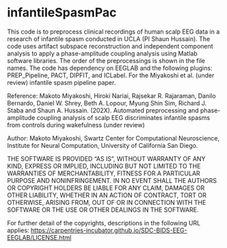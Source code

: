 # infantileSpasmPac
This code is to preprocess clinical recordings of human scalp EEG data in a research of infantile spasm conducted in UCLA (PI Shaun Hussain). The code uses artifact subspace reconstruction and independent component analysis to apply a phase-amplitude coupling analysis using Matlab software libraries. The order of the preprocessings is shown in the file names. The code has dependency on EEGLAB and the following plugins: PREP_Pipeline, PACT, DIPFIT, and ICLabel. For the Miyakoshi et al. (under review) infantile spasm pipeline paper.

Reference: Makoto Miyakoshi, Hiroki Nariai, Rajsekar R. Rajaraman, Danilo Bernardo, Daniel W. Shrey, Beth A. Lopour, Myung Shin Sim, Richard J. Staba and Shaun A. Hussain. (202X). Automated preprocessing and phase-amplitude coupling analysis of scalp EEG discriminates infantile spasms from controls during wakefulness (under review)

Author: Makoto Miyakoshi, Swartz Center for Computational Neuroscience, Institute for Neural Computation, University of California San Diego.

THE SOFTWARE IS PROVIDED “AS IS”, WITHOUT WARRANTY OF ANY KIND, EXPRESS OR IMPLIED, INCLUDING BUT NOT LIMITED TO THE WARRANTIES OF MERCHANTABILITY, FITNESS FOR A PARTICULAR PURPOSE AND NONINFRINGEMENT. IN NO EVENT SHALL THE AUTHORS OR COPYRIGHT HOLDERS BE LIABLE FOR ANY CLAIM, DAMAGES OR OTHER LIABILITY, WHETHER IN AN ACTION OF CONTRACT, TORT OR OTHERWISE, ARISING FROM, OUT OF OR IN CONNECTION WITH THE SOFTWARE OR THE USE OR OTHER DEALINGS IN THE SOFTWARE.

For further detail of the copyrights, descriptions in the following URL applies: https://carpentries-incubator.github.io/SDC-BIDS-EEG-EEGLAB/LICENSE.html
